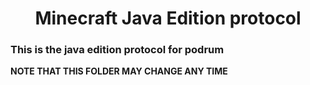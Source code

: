 <center>
  <h1><b>Minecraft Java Edition protocol</b></h1>
</center>

### This is the java edition protocol for podrum

**NOTE THAT THIS FOLDER MAY CHANGE ANY TIME**
